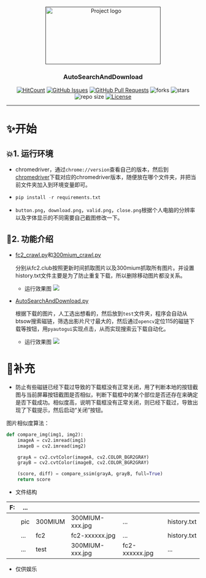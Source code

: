 <p align="center">
  <a href="" rel="noopener">
 <img width=300 height=150 src="https://i.loli.net/2020/04/07/3PRFLGBgkeKtbCZ.png" alt="Project logo"></a>
</p>

<h3 align="center">AutoSearchAndDownload</h3>

<div align="center">

[![HitCount](http://hits.dwyl.com/ExcaliburEX/https://githubcom/ExcaliburEX/GHS.svg)](http://hits.dwyl.com/ExcaliburEX/https://githubcom/ExcaliburEX/GHS)
[![GitHub Issues](https://img.shields.io/github/issues/ExcaliburEX/GHS.svg)](https://github.com/ExcaliburEX/GHS/issues)
[![GitHub Pull Requests](https://img.shields.io/github/issues-pr/ExcaliburEX/GHS.svg)](https://github.com/ExcaliburEX/GHS/pulls)
![forks](https://img.shields.io/github/forks/ExcaliburEX/GHS)
![stars](	https://img.shields.io/github/stars/ExcaliburEX/GHS)
![repo size](https://img.shields.io/github/repo-size/ExcaliburEX/GHS)
[![License](https://img.shields.io/badge/license-MIT-blue.svg)](/LICENSE)
</div>

---

# ✨开始

## 💥1. 运行环境
- chromedriver，通过`chrome://version`查看自己的版本，然后到[chromedriver](http://chromedriver.storage.googleapis.com/index.html)下载对应的chromedriver版本，随便放在哪个文件夹，并把当前文件夹加入到环境变量即可。
- ```python
  pip install -r requirements.txt
  ```
- `button.png`，`download.png`，`valid.png`，`close.png`根据个人电脑的分辨率以及字体显示的不同需要自己截图修改一下。
## 🍓2. 功能介绍
- [fc2_crawl.py](https://github.com/ExcaliburEX/GHS/blob/master/fc2_crawl.py)和[300mium_crawl.py](https://github.com/ExcaliburEX/GHS/blob/master/300mium_crawl.py)
  
  分别从fc2.club按照更新时间抓取图片以及300mium抓取所有图片。并设置history.txt文件主要是为了防止重复下载，所以删除移动图片都没关系。
  - 运行效果图
  ![](https://i.loli.net/2020/04/07/gFXRwJ9xaimDh5W.gif)
- [AutoSearchAndDownload.py](https://github.com/ExcaliburEX/GHS/blob/master/AutoSearchAndDownload.py)
  
  根据下载的图片，人工选出想看的，然后放到`test`文件夹，程序会自动从btsow搜索磁链，筛选出影片尺寸最大的，然后通过`opencv`定位115的磁链下载等按钮，用`pyautogui`实现点击，从而实现搜索云下载自动化。
  - 运行效果图
  ![](https://i.loli.net/2020/04/07/V5pSmMNue8CRj1A.gif)  

# 🍧补充

- 防止有些磁链已经下载过导致的下载框没有正常关闭，用了判断本地的按钮截图与当前屏幕按钮截图是否相似，判断下载框中的某个部位是否还存在来确定是否下载成功。相似度高，说明下载框没有正常关闭，则已经下载过，导致出现了下载提示，然后启动“关闭”按钮。

图片相似度算法：
```python
def compare_img(img1, img2):
    imageA = cv2.imread(img1)
    imageB = cv2.imread(img2)

    grayA = cv2.cvtColor(imageA, cv2.COLOR_BGR2GRAY)
    grayB = cv2.cvtColor(imageB, cv2.COLOR_BGR2GRAY)

    (score, diff) = compare_ssim(grayA, grayB, full=True)
    return score
```

- 文件结构

| F:         | ...|  |  |  |  |
| ------------- | ------- | -------- | ------- | ------- | -----------------|
|    |  pic   |  300MIUM  |  300MIUM-xxx.jpg    |  ...  | history.txt|
|  |  ... |    fc2 |    fc2-xxxxxx.jpg  |   ... |    history.txt     |
|  |  ... |    test |   300MIUM-xxx.jpg   |  fc2-xxxxxx.jpg  |  ... |

- 仅供娱乐 
